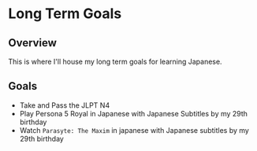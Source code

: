 # Long Term Goals

## Overview

This is where I'll house my long term goals for learning Japanese.

## Goals

- Take and Pass the JLPT N4
- Play Persona 5 Royal in Japanese with Japanese Subtitles by my 29th birthday
- Watch `Parasyte: The Maxim` in japanese with Japanese subtitles by my 29th birthday
